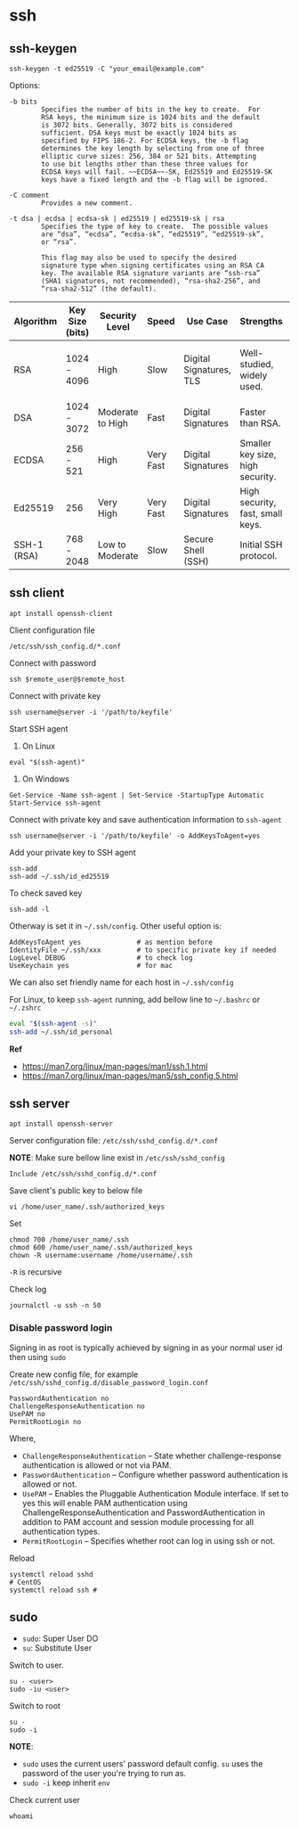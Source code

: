 # ssh

## ssh-keygen
```
ssh-keygen -t ed25519 -C "your_email@example.com"
```

Options:

    -b bits
            Specifies the number of bits in the key to create.  For
            RSA keys, the minimum size is 1024 bits and the default
            is 3072 bits. Generally, 3072 bits is considered
            sufficient. DSA keys must be exactly 1024 bits as
            specified by FIPS 186-2. For ECDSA keys, the -b flag
            determines the key length by selecting from one of three
            elliptic curve sizes: 256, 384 or 521 bits. Attempting
            to use bit lengths other than these three values for
            ECDSA keys will fail. ~~ECDSA~~-SK, Ed25519 and Ed25519-SK
            keys have a fixed length and the -b flag will be ignored.

    -C comment
            Provides a new comment.

    -t dsa | ecdsa | ecdsa-sk | ed25519 | ed25519-sk | rsa
            Specifies the type of key to create.  The possible values
            are “dsa”, “ecdsa”, “ecdsa-sk”, “ed25519”, “ed25519-sk”,
            or “rsa”.

            This flag may also be used to specify the desired
            signature type when signing certificates using an RSA CA
            key. The available RSA signature variants are “ssh-rsa”
            (SHA1 signatures, not recommended), “rsa-sha2-256”, and
            “rsa-sha2-512” (the default).

|Algorithm|Key Size (bits)|Security Level|Speed|Use Case|Strengths|Weaknesses|
|---|---|---|---|---|---|---|
|RSA|1024 - 4096|High|Slow|Digital Signatures, TLS|Well-studied, widely used.|Potentially vulnerable to quantum computing attacks.|
|DSA|1024 - 3072|Moderate to High|Fast|Digital Signatures|Faster than RSA.|Fixed key size.|
|ECDSA|256 - 521|High|Very Fast|Digital Signatures|Smaller key size, high security.|Complex implementation.|
|Ed25519|256|Very High|Very Fast|Digital Signatures|High security, fast, small keys.|Newer, not widely supported.|
|SSH-1 (RSA)|768 - 2048|Low to Moderate|Slow|Secure Shell (SSH)|Initial SSH protocol.|Deprecated, vulnerable.|

## ssh client
```
apt install openssh-client
```
Client configuration file

	/etc/ssh/ssh_config.d/*.conf

Connect with password
```
ssh $remote_user@$remote_host
```

Connect with private key
```
ssh username@server -i '/path/to/keyfile'
```

Start SSH agent
1. On Linux
```
eval "$(ssh-agent)"
```

1. On Windows
```
Get-Service -Name ssh-agent | Set-Service -StartupType Automatic
Start-Service ssh-agent
```

Connect with private key and save authentication information to `ssh-agent`
```
ssh username@server -i '/path/to/keyfile' -o AddKeysToAgent=yes
```

Add your private key to SSH agent
```
ssh-add
ssh-add ~/.ssh/id_ed25519
```

To check saved key
```
ssh-add -l
```

Otherway is set it in `~/.ssh/config`.
Other useful option is:
```
AddKeysToAgent yes              # as mention before
IdentityFile ~/.ssh/xxx         # to specific private key if needed
LogLevel DEBUG                  # to check log
UseKeychain yes                 # for mac
```

We can also set friendly name for each host in `~/.ssh/config`

For Linux, to keep `ssh-agent` running, add bellow line to `~/.bashrc` or `~/.zshrc`
```sh
eval "$(ssh-agent -s)"
ssh-add ~/.ssh/id_personal
```

**Ref**
- https://man7.org/linux/man-pages/man1/ssh.1.html
- https://man7.org/linux/man-pages/man5/ssh_config.5.html

## ssh server
```
apt install openssh-server
```
Server configuration file:  `/etc/ssh/sshd_config.d/*.conf`

**NOTE**: Make sure bellow line exist in `/etc/ssh/sshd_config`
```
Include /etc/ssh/sshd_config.d/*.conf
```

Save client's public key to below file
```
vi /home/user_name/.ssh/authorized_keys
```

Set
```
chmod 700 /home/user_name/.ssh
chmod 600 /home/user_name/.ssh/authorized_keys
chown -R username:username /home/username/.ssh
```
`-R` is recursive

Check log
```
journalctl -u ssh -n 50
```

### Disable password login
Signing in as root is typically achieved by signing in as your normal user id then using `sudo`

Create new config file, for example `/etc/ssh/sshd_config.d/disable_password_login.conf`
```
PasswordAuthentication no
ChallengeResponseAuthentication no
UsePAM no
PermitRootLogin no
```

Where,
- `ChallengeResponseAuthentication` – State whether challenge-response authentication is allowed or not via PAM.
- `PasswordAuthentication` – Configure whether password authentication is allowed or not.
- `UsePAM` – Enables the Pluggable Authentication Module interface. If set to yes this will enable PAM authentication using ChallengeResponseAuthentication and PasswordAuthentication in addition to PAM account and session module processing for all authentication types.
- `PermitRootLogin` – Specifies whether root can log in using ssh or not.

Reload
```
systemctl reload sshd
# CentOS
systemctl reload ssh #
```
## sudo

- `sudo`: Super User DO
- `su`: Substitute User

Switch to user. 
```
su - <user>
sudo -iu <user>
```

Switch to root
```
su -
sudo -i
```

**NOTE**: 
- `sudo` uses the current users' password default config. `su` uses the password of the user you're trying to run as.
- `sudo -i` keep inherit `env`

Check current user
```
whoami
```
